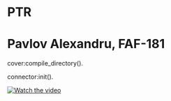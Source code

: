 # PTR
# Pavlov Alexandru, FAF-181

cover:compile_directory().

connector:init().

[![Watch the video](https://media.giphy.com/media/lV5q6TCkINUj0XC6SS/giphy.gif)](https://youtu.be/jhMZazYeTJI)
